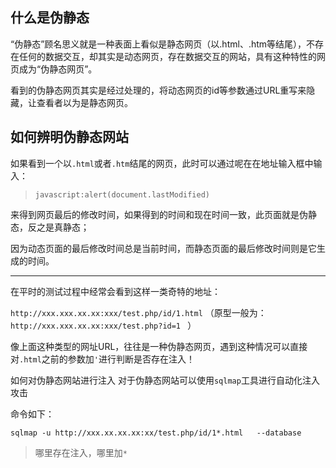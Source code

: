 ## 什么是伪静态
“伪静态”顾名思义就是一种表面上看似是静态网页（以.html、.htm等结尾），不存在任何的数据交互，却其实是动态网页，存在数据交互的网站，具有这种特性的网页成为“伪静态网页”。

看到的伪静态网页其实是经过处理的，将动态网页的id等参数通过URL重写来隐藏，让查看者以为是静态网页。

## 如何辨明伪静态网站
如果看到一个以`.html`或者`.htm`结尾的网页，此时可以通过呢在在地址输入框中输入：

> `javascript:alert(document.lastModified)`

 来得到网页最后的修改时间，如果得到的时间和现在时间一致，此页面就是伪静态，反之是真静态；
 
 因为动态页面的最后修改时间总是当前时间，而静态页面的最后修改时间则是它生成的时间。


----------
在平时的测试过程中经常会看到这样一类奇特的地址：

`http://xxx.xxx.xx.xx:xxx/test.php/id/1.html`   （原型一般为：`http://xxx.xxx.xx.xx:xxx/test.php?id=1 `  ）

像上面这种类型的网址URL，往往是一种伪静态网页，遇到这种情况可以直接对`.html`之前的参数加`'`进行判断是否存在注入！

如何对伪静态网站进行注入
对于伪静态网站可以使用`sqlmap`工具进行自动化注入攻击

命令如下：

`sqlmap -u http://xxx.xx.xx.xx:xx/test.php/id/1*.html   --database`

> 哪里存在注入，哪里加`*`